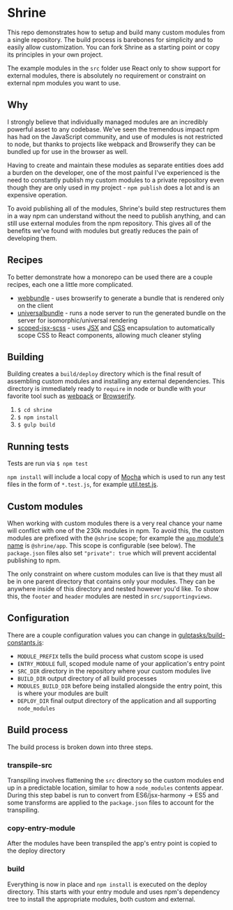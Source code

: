 # Shrine

This repo demonstrates how to setup and build many custom modules from a single repository. The build process is barebones for simplicity and to easily allow customization. You can fork Shrine as a starting point or copy its principles in your own project.

The example modules in the `src` folder use React only to show support for external modules, there is absolutely no requirement or constraint on external npm modules you want to use.

## Why
I strongly believe that individually managed modules are an incredibly powerful asset to any codebase. We've seen the tremendous impact npm has had on the JavaScript community, and use of modules is not restricted to node, but thanks to projects like webpack and Browserify they can be bundled up for use in the browser as well.

Having to create and maintain these modules as separate entities does add a burden on the developer, one of the most painful I've experienced is the need to constantly publish my custom modules to a private repository even though they are only used in my project - `npm publish` does a lot and is an expensive operation.

To avoid publishing all of the modules, Shrine's build step restructures them in a way npm can understand without the need to publish anything, and can still use external modules from the npm repository. This gives all of the benefits we've found with modules but greatly reduces the pain of developing them.

## Recipes

To better demonstrate how a monorepo can be used there are a couple recipes, each one a little more complicated.

* [webbundle](https://github.com/chandlerprall/shrine/tree/recipe/webbundle) - uses browserify to generate a bundle that is rendered only on the client
* [universalbundle](https://github.com/chandlerprall/shrine/tree/recipe/universalbundle) - runs a node server to run the generated bundle on the server for isomorphic/universal rendering
* [scoped-jsx-scss](https://github.com/chandlerprall/shrine/tree/recipe/scoped-jsx-scss) - uses [JSX](https://github.com/Craftsy/babel-plugin-encapsulate-jsx) and [CSS](https://github.com/Craftsy/encapsulate-css) encapsulation to automatically scope CSS to React components, allowing much cleaner styling

## Building
Building creates a `build/deploy` directory which is the final result of assembling custom modules and installing any external dependencies. This directory is immediately ready to `require` in node or bundle with your favorite tool such as [webpack](https://webpack.github.io/) or [Browserify](http://browserify.org/). 

1. `$ cd shrine`
2. `$ npm install`
3. `$ gulp build`

## Running tests
Tests are run via `$ npm test`

`npm install` will include a local copy of [Mocha](https://mochajs.org/) which is used to run any test files in the form of `*.test.js`, for example [util.test.js](https://github.com/chandlerprall/shrine/tree/master/src/util/tests/util.test.js).

## Custom modules
When working with custom modules there is a very real chance your name will conflict with one of the 230k modules in npm. To avoid this, the custom modules are prefixed with the `@shrine` scope; for example the [`app` module's name](https://github.com/chandlerprall/shrine/blob/master/src/app/package.json) is `@shrine/app`. This scope is configurable (see below). The `package.json` files also set `"private": true` which will prevent accidental publishing to npm.

The only constraint on where custom modules can live is that they must all be in one parent directory that contains only your modules. They can be anywhere inside of this directory and nested however you'd like. To show this, the `footer` and `header` modules are nested in `src/supportingviews`.

## Configuration
There are a couple configuration values you can change in [gulptasks/build-constants.js](https://github.com/chandlerprall/shrine/blob/master/gulptasks/build-constants.js):

* `MODULE_PREFIX` tells the build process what custom scope is used
* `ENTRY_MODULE` full, scoped module name of your application's entry point
* `SRC_DIR` directory in the repository where your custom modules live
* `BUILD_DIR` output directory of all build processes
* `MODULES_BUILD_DIR` before being installed alongside the entry point, this is where your modules are built
* `DEPLOY_DIR` final output directory of the application and all supporting `node_modules`

## Build process
The build process is broken down into three steps.

### transpile-src
Transpiling involves flattening the `src` directory so the custom modules end up in a predictable location, similar to how a `node_modules` contents appear. During this step babel is run to convert from ES6/jsx-harmony -> ES5 and some transforms are applied to the `package.json` files to account for the transpiling.

### copy-entry-module
After the modules have been transpiled the app's entry point is copied to the deploy directory

### build
Everything is now in place and `npm install` is executed on the deploy directory. This starts with your entry module and uses npm's dependency tree to install the appropriate modules, both custom and external.

